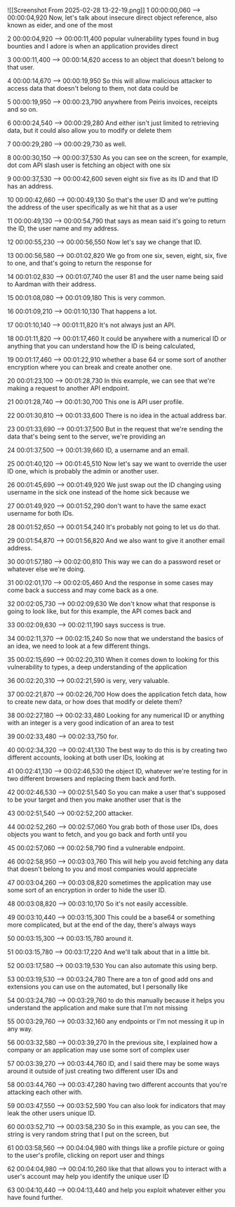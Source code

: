 

![[Screenshot From 2025-02-28 13-22-19.png]]
1
00:00:00,060 --> 00:00:04,920
Now, let's talk about insecure direct object reference, also known as eider, and one of the most

2
00:00:04,920 --> 00:00:11,400
popular vulnerability types found in bug bounties and I adore is when an application provides direct

3
00:00:11,400 --> 00:00:14,620
access to an object that doesn't belong to that user.

4
00:00:14,670 --> 00:00:19,950
So this will allow malicious attacker to access data that doesn't belong to them, not data could be

5
00:00:19,950 --> 00:00:23,790
anywhere from Peiris invoices, receipts and so on.

6
00:00:24,540 --> 00:00:29,280
And either isn't just limited to retrieving data, but it could also allow you to modify or delete them

7
00:00:29,280 --> 00:00:29,730
as well.

8
00:00:30,150 --> 00:00:37,530
As you can see on the screen, for example, dot com API slash user is fetching an object with one six

9
00:00:37,530 --> 00:00:42,600
seven eight six five as its ID and that ID has an address.

10
00:00:42,660 --> 00:00:49,130
So that's the user ID and we're putting the address of the user specifically as we hit that as a user

11
00:00:49,130 --> 00:00:54,790
that says as mean said it's going to return the ID, the user name and my address.

12
00:00:55,230 --> 00:00:56,550
Now let's say we change that ID.

13
00:00:56,580 --> 00:01:02,820
We go from one six, seven, eight, six, five to one, and that's going to return the response for

14
00:01:02,830 --> 00:01:07,740
the user 81 and the user name being said to Aardman with their address.

15
00:01:08,080 --> 00:01:09,180
This is very common.

16
00:01:09,210 --> 00:01:10,130
That happens a lot.

17
00:01:10,140 --> 00:01:11,820
It's not always just an API.

18
00:01:11,820 --> 00:01:17,460
It could be anywhere with a numerical ID or anything that you can understand how the ID is being calculated,

19
00:01:17,460 --> 00:01:22,910
whether a base 64 or some sort of another encryption where you can break and create another one.

20
00:01:23,100 --> 00:01:28,730
In this example, we can see that we're making a request to another API endpoint.

21
00:01:28,740 --> 00:01:30,700
This one is API user profile.

22
00:01:30,810 --> 00:01:33,600
There is no idea in the actual address bar.

23
00:01:33,690 --> 00:01:37,500
But in the request that we're sending the data that's being sent to the server, we're providing an

24
00:01:37,500 --> 00:01:39,660
ID, a username and an email.

25
00:01:40,120 --> 00:01:45,510
Now let's say we want to override the user ID one, which is probably the admin or another user.

26
00:01:45,690 --> 00:01:49,920
We just swap out the ID changing using username in the sick one instead of the home sick because we

27
00:01:49,920 --> 00:01:52,290
don't want to have the same exact username for both IDs.

28
00:01:52,650 --> 00:01:54,240
It's probably not going to let us do that.

29
00:01:54,870 --> 00:01:56,820
And we also want to give it another email address.

30
00:01:57,180 --> 00:02:00,810
This way we can do a password reset or whatever else we're doing.

31
00:02:01,170 --> 00:02:05,460
And the response in some cases may come back a success and may come back as a one.

32
00:02:05,730 --> 00:02:09,630
We don't know what that response is going to look like, but for this example, the API comes back and

33
00:02:09,630 --> 00:02:11,190
says success is true.

34
00:02:11,370 --> 00:02:15,240
So now that we understand the basics of an idea, we need to look at a few different things.

35
00:02:15,690 --> 00:02:20,310
When it comes down to looking for this vulnerability to types, a deep understanding of the application

36
00:02:20,310 --> 00:02:21,590
is very, very valuable.

37
00:02:21,870 --> 00:02:26,700
How does the application fetch data, how to create new data, or how does that modify or delete them?

38
00:02:27,180 --> 00:02:33,480
Looking for any numerical ID or anything with an integer is a very good indication of an area to test

39
00:02:33,480 --> 00:02:33,750
for.

40
00:02:34,320 --> 00:02:41,130
The best way to do this is by creating two different accounts, looking at both user IDs, looking at

41
00:02:41,130 --> 00:02:46,530
the object ID, whatever we're testing for in two different browsers and replacing them back and forth.

42
00:02:46,530 --> 00:02:51,540
So you can make a user that's supposed to be your target and then you make another user that is the

43
00:02:51,540 --> 00:02:52,200
attacker.

44
00:02:52,260 --> 00:02:57,060
You grab both of those user IDs, does objects you want to fetch, and you go back and forth until you

45
00:02:57,060 --> 00:02:58,790
find a vulnerable endpoint.

46
00:02:58,950 --> 00:03:03,760
This will help you avoid fetching any data that doesn't belong to you and most companies would appreciate

47
00:03:04,260 --> 00:03:08,820
sometimes the application may use some sort of an encryption in order to hide the user ID.

48
00:03:08,820 --> 00:03:10,170
So it's not easily accessible.

49
00:03:10,440 --> 00:03:15,300
This could be a base64 or something more complicated, but at the end of the day, there's always ways

50
00:03:15,300 --> 00:03:15,780
around it.

51
00:03:15,780 --> 00:03:17,220
And we'll talk about that in a little bit.

52
00:03:17,580 --> 00:03:19,530
You can also automate this using berp.

53
00:03:19,530 --> 00:03:24,780
There are a ton of good add ons and extensions you can use on the automated, but I personally like

54
00:03:24,780 --> 00:03:29,760
to do this manually because it helps you understand the application and make sure that I'm not missing

55
00:03:29,760 --> 00:03:32,160
any endpoints or I'm not messing it up in any way.

56
00:03:32,580 --> 00:03:39,270
In the previous site, I explained how a company or an application may use some sort of complex user

57
00:03:39,270 --> 00:03:44,760
ID, and I said there may be some ways around it outside of just creating two different user IDs and

58
00:03:44,760 --> 00:03:47,280
having two different accounts that you're attacking each other with.

59
00:03:47,550 --> 00:03:52,590
You can also look for indicators that may leak the other users unique ID.

60
00:03:52,710 --> 00:03:58,230
So in this example, as you can see, the string is very random string that I put on the screen, but

61
00:03:58,560 --> 00:04:04,980
with things like a profile picture or going to the user's profile, clicking on report user and things

62
00:04:04,980 --> 00:04:10,260
like that that allows you to interact with a user's account may help you identify the unique user ID

63
00:04:10,440 --> 00:04:13,440
and help you exploit whatever either you have found further.